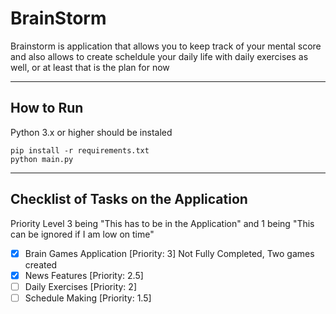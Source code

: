 # BrainStorm

Brainstorm is application that allows you to keep track of your mental score and also allows to create scheldule your daily life with daily exercises as well, or at least that is the plan for now

---

## How to Run

Python 3.x or higher should be instaled

```shell
pip install -r requirements.txt
python main.py
```

---

## Checklist of Tasks on the Application

Priority Level 3 being "This has to be in the Application" and 1 being "This can be ignored if I am low on time"

- [x] Brain Games Application [Priority: 3] Not Fully Completed, Two games created
- [x] News Features [Priority: 2.5]
- [ ] Daily Exercises [Priority: 2]
- [ ] Schedule Making [Priority: 1.5]
